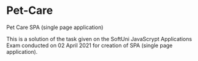 # Pet-Care
Pet Care SPA (single page application)

This is a solution of the task given on the SoftUni JavaScrypt Applications Exam conducted on 02 April 2021 for creation of SPA (single page application).
